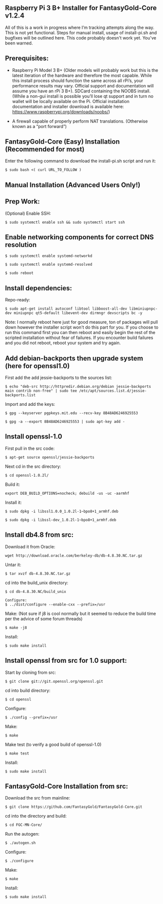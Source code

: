 ## Raspberry Pi 3 B+ Installer for FantasyGold-Core v1.2.4


All of this is a work in progress where I’m tracking attempts along the way. This is not yet functional. Steps for manual install, usage of install-pi.sh and bugfixes will be outlined here. This code probably doesn't work yet. You've been warned.

## Prerequisites:
- Raspberry Pi Model 3 B+ (Older models will probably work but this is the latest iteration of the hardware and therefore the most capable. While this install process should function the same across all rPi’s, your performance results may vary. Official support and documentation will assume you have an rPi 3 B+).
SDCard containing the NOOBS install. (While a non-gui install is possible you’ll lose qt support and in turn no wallet will be locally available on the Pi. Official installation documentation and installer download is available here:
https://www.raspberrypi.org/downloads/noobs/)

- A firewall capable of properly perform NAT translations. (Otherwise known as a “port forward”)


## FantasyGold-Core (Easy) Installation (Recommended for most)
Enter the following command to download the install-pi.sh script and run it:
```
$ sudo bash <( curl URL_TO_FOLLOW )
```

## Manual Installation (Advanced Users Only!)

## Prep Work:
(Optional) Enable SSH:
```
$ sudo systemctl enable ssh && sudo systemctl start ssh
```

## Enable networking components for correct DNS resolution
```
$ sudo systemctl enable systemd-networkd
```
```
$ sudo systemctl enable systemd-resolved
```
```
$ sudo reboot
```

## Install dependencies:
Repo-ready:
```
$ sudo apt-get install autoconf libtool libboost-all-dev libminiupnpc-dev miniupnpc qt5-default libevent-dev dirmngr devscripts bc -y
```
Note: I normally reboot here just for good measure, ton of packages will pull down however the installer script won't do this part for you. If you choose to run this command first you can then reboot and easily begin the rest of the scripted installation without fear of failures. If you encounter build failures and you did not reboot, reboot your system and try again.

## Add debian-backports then upgrade system (here for openssl1.0)
First add the add jessie-backports to the sources list: 
```
$ echo "deb-src http://httpredir.debian.org/debian jessie-backports main contrib non-free" | sudo tee /etc/apt/sources.list.d/jessie-backports.list
```
Import and add the keys:
```
$ gpg --keyserver pgpkeys.mit.edu --recv-key 8B48AD6246925553
```
```
$ gpg -a --export 8B48AD6246925553 | sudo apt-key add -
```

## Install openssl-1.0
First pull in the src code:
```
$ apt-get source openssl/jessie-backports
```
Next cd in the src directory:
```
$ cd openssl-1.0.2l/
```
Build it:
```
export DEB_BUILD_OPTIONS=nocheck; debuild -us -uc -aarmhf
```
Install it:
```
$ sudo dpkg -i libssl1.0.0_1.0.2l-1~bpo8+1_armhf.deb
```
```
$ sudo dpkg -i libssl-dev_1.0.2l-1~bpo8+1_armhf.deb
```

## Install db4.8 from src:
Download it from Oracle:
```$ 
wget http://download.oracle.com/berkeley-db/db-4.8.30.NC.tar.gz
```
Untar it:
```
$ tar xvzf db-4.8.30.NC.tar.gz
```
cd into the build_unix directory:
```
$ cd db-4.8.30.NC/build_unix
```
```
Configure:
$ ../dist/configure --enable-cxx --prefix=/usr
```
Make: (Not sure if j8 is cool normally but it seemed to reduce the build time per the advice of some forum threads)
```
$ make -j8
```
Install:
```
$ sudo make install
```

## Install openssl from src for 1.0 support:
Start by cloning from src:
```
$ git clone git://git.openssl.org/openssl.git
```
cd into build directory:
```
$ cd openssl
```
Configure:
```
$ ./config --prefix=/usr
```
Make:
```
$ make
```
Make test (to verify a good build of openssl-1.0)
```
$ make test
```
Install:
```
$ sudo make install
```

## FantasyGold-Core Installation from src:
Download the src from mainline:
```
$ git clone https://github.com/FantasyGold/FantasyGold-Core.git
```
cd into the directory and build:
```
$ cd FGC-MN-Core/
```
Run the autogen:
```
$ ./autogen.sh
```
Configure:
```
$ ./configure
```
Make:
```
$ make
```
Install:
```
$ sudo make install
```